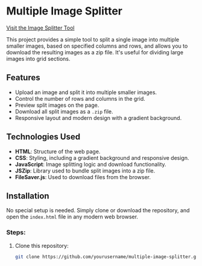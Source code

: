 # Multiple Image Splitter

[Visit the Image Splitter Tool](https://multi-image-spitter.netlify.app/)


This project provides a simple tool to split a single image into multiple smaller images, based on specified columns and rows, and allows you to download the resulting images as a zip file. It's useful for dividing large images into grid sections.

## Features

- Upload an image and split it into multiple smaller images.
- Control the number of rows and columns in the grid.
- Preview split images on the page.
- Download all split images as a `.zip` file.
- Responsive layout and modern design with a gradient background.

## Technologies Used

- **HTML**: Structure of the web page.
- **CSS**: Styling, including a gradient background and responsive design.
- **JavaScript**: Image splitting logic and download functionality.
- **JSZip**: Library used to bundle split images into a zip file.
- **FileSaver.js**: Used to download files from the browser.

## Installation

No special setup is needed. Simply clone or download the repository, and open the `index.html` file in any modern web browser.

### Steps:

1. Clone this repository:
   ```bash
   git clone https://github.com/yourusername/multiple-image-splitter.git
